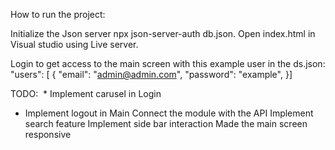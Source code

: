 
How to run the project:

Initialize the Json server npx json-server-auth db.json.
Open index.html in Visual studio using Live server.

Login to get access to the main screen with this example user in the ds.json:
"users": [ { "email": "admin@admin.com", "password": "example", }]


TODO:
 * Implement carusel in Login 
 * Implement logout in Main 
Connect the module with the API
Implement search feature 
Implement side bar interaction 
Made the main screen responsive




